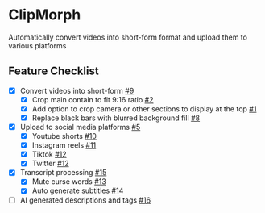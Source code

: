 # ClipMorph
Automatically convert videos into short-form format and upload them to various platforms

## Feature Checklist
* [x] Convert videos into short-form [#9](/../../issues/9)
  - [x] Crop main contain to fit 9:16 ratio [#2](/../../issues/2)
  - [x] Add option to crop camera or other sections to display at the top [#1](/../../issues/1)
  - [x] Replace black bars with blurred background fill [#8](/../../issues/8)
* [x] Upload to social media platforms [#5](/../../issues/5)
  - [x] Youtube shorts [#10](/../../issues/10)
  - [x] Instagram reels [#11](/../../issues/11)
  - [x] Tiktok [#12](/../../issues/12)
  - [x] Twitter [#12](/../../issues/19)
* [x] Transcript processing [#15](/../../issues/15)
  - [x] Mute curse words [#13](/../../issues/13)
  - [x] Auto generate subtitles [#14](/../../issues/14)
* [ ] AI generated descriptions and tags [#16](/../../issues/16)
